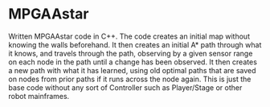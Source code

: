 # MPGAAstar
Written MPGAAstar code in C++. 
The code creates an initial map without knowing the walls beforehand. It then creates an initial A* path through what it knows, and 
travels through the path, observing by a given sensor range on each node in the path until a change has been observed. It then
creates a new path with what it has learned, using old optimal paths that are saved on nodes from prior paths if it runs across the node 
again. This is just the base code without any sort of Controller such as Player/Stage or other robot mainframes. 
